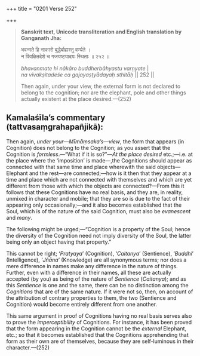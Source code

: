 +++
title = "0201 Verse 252"

+++
> **Sanskrit text, Unicode transliteration and English translation by Ganganath Jha:** 
>
> भवन्मते हि नाकारो बुद्धेर्बाह्यस्तु वर्ण्यते ।  
> न विवक्षितदेशे च गजयष्ट्यादयः स्थिताः ॥ २५२ ॥ 
>
> *bhavanmate hi nākāro buddherbāhyastu varṇyate* \|  
> *na vivakṣitadeśe ca gajayaṣṭyādayaḥ sthitāḥ* \|\| 252 \|\| 
>
> Then again, under your view, the external form is not declared to belong to the cognition; nor are the elephant, pole and other things actually existent at the place desired.—(252)



## Kamalaśīla’s commentary (tattvasaṃgrahapañjikā):

Then again, *under your*—*Mīmāṃsaka’s*—*view*, the form that appears (in Cognition) does not belong to the Cognition; as you assert that the Cognition is *formless*.—“What if it is so?”—*At the place desired* etc.;—i.e. at the place where the ‘imposition’ is made—,the Cognitions should appear as connected with that same time and place wherewith the said objects—Elephant and the rest—are connected;—how is it then that they appear at a time and place which are not connected with themselves and which are yet different from those with which the objects are connected?—From this it follows that these Cognitions have no real basis, and they are, in reality, unmixed in character and mobile; that they are so is due to the fact of their appearing only occasionally;—and it also becomes established that the Soul, which is of the nature of the said Cognition, must also be *evanescent* and *many*.

The following might be urged;—“Cognition is a property of the Soul; hence the diversity of the Cognition need not imply diversity of the Soul, the latter being only an object having that property.”

This cannot be right; ‘*Pratyaya*’ (Cognition), ‘*Caitanya*’ (Sentience), ‘*Buddhi*’ (Intelligence), ‘*Jñāna*’ (Knowledge) are all synonymous terms; nor does a mere difference in names make any difference in the nature of things. Further, even with a difference in their names, all these are actually accepted (by you) as being of the nature of *Sentience* (*Caitanya*); and as this *Sentience* is one and the same, there can be no distinction among the *Cognitions* that are of the same nature. If it were not so, then, on account of the attribution of contrary properties to them, the two (Sentience and Cognition) would become entirely different from one another.

This same argument in proof of Cognitions having no real basis serves also to prove the *imperceptibility* of Cognitions. For instance, it has been proved that the form appearing in the Cognition cannot be the *external* Elephant, etc.; so that it becomes established that the Cognitions apprehending that form as their own are of themselves, because they are self-luminous in their character.—(252)


